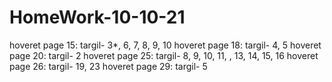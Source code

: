 # HomeWork-10-10-21
hoveret page 15: targil- 3*, 6, 7, 8, 9, 10
hoveret page 18: targil- 4, 5
hoveret page 20: targil- 2
hoveret page 25: targil- 8, 9, 10, 11, , 13, 14, 15, 16
hoveret page 26: targil- 19, 23
hoveret page 29: targil- 5
